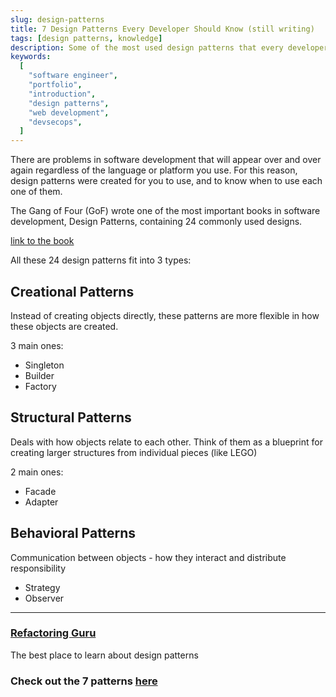 ```yaml
---
slug: design-patterns
title: 7 Design Patterns Every Developer Should Know (still writing)
tags: [design patterns, knowledge]
description: Some of the most used design patterns that every developer should know
keywords:
  [
    "software engineer",
    "portfolio",
    "introduction",
    "design patterns",
    "web development",
    "devsecops",
  ]
---
```


There are problems in software development that will appear over and over again regardless of the language or platform you use. For this reason, design patterns were created for you to use, and to know when to use each one of them.

<!-- truncate -->

The Gang of Four (GoF) wrote one of the most important books in software development, Design Patterns, containing 24 commonly used designs.

[link to the book](https://www.javier8a.com/itc/bd1/articulo.pdf)

All these 24 design patterns fit into 3 types:

## Creational Patterns

Instead of creating objects directly, these patterns are more flexible in how these objects are created.

3 main ones:
- Singleton
- Builder
- Factory

## Structural Patterns

Deals with how objects relate to each other. Think of them as a blueprint for creating larger structures from individual pieces (like LEGO)

2 main ones:
- Facade
- Adapter

## Behavioral Patterns

Communication between objects - how they interact and distribute responsibility

- Strategy
- Observer

---

### [Refactoring Guru](https://refactoring.guru/)

The best place to learn about design patterns

### Check out the 7 patterns [here](https://refactoring.guru/design-patterns/catalog)